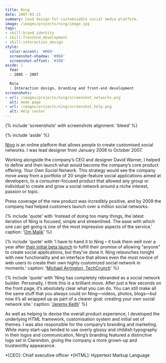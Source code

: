 ```yaml
---
title: Ning
date: 2007-03-21
summary: Lead design for customisable social media platform.
image: /images/projects/ning/image.jpg
tags:
- skill:brand_identity
- skill:frontend_development
- skill:interaction_design
style:
  color-accent: '#060'
  screenshot-shadow: '#060'
  screenshot-offset: '#390'
aside: |
  Year
  : 2005 - 2007

  Role
  : Interaction design, branding and front-end development
screenshots:
- url: /images/projects/ning/screenshot_networks.png
  alt: Home page
- url: /images/projects/ning/screenshot_help.png
  alt: Help center
---
```

{% include 'screenshots' with screenshots
  alignment: 'bleed'
%}

{% include 'aside' %}

[Ning][1] is an online platform that allows people to create customised social networks. I was lead designer from January 2006 to October 2007.

Working alongside the company’s CEO and designer David Warner, I helped to define and then launch what would become the company’s core product offering: <cite>Your Own Social Network</cite>. This strategy would see the company move away from a portfolio of 20 single-feature social applications aimed at developers, to a consumer-focused product that allowed any group or individual to create and grow a social network around a niche interest, passion or topic.

Press coverage of the new product was incredibly positive, and by 2009 the company had helped customers launch over a million social networks.

{% include 'quote' with 'Instead of doing too many things, the latest iteration of Ning is focused, simple and streamlined. The ease with which one can get going is one of the most impressive aspects of the service.'
  caption: '[Om Malik](https://gigaom.com/2007/02/26/new-ning/)'
%}

{% include 'quote' with 'I have to hand it to Ning – it took them well over a year after [their initial beta launch](http://techcrunch.com/2005/10/04/ning-launches/) to fulfill their promise of allowing “anyone” to create social applications, but they’ve done it. Ning relaunches tonight with new functionality and an interface that allows even the most novice of web users to create their own highly customized social network in moments.'
  caption: '[Michael Arrington, TechCrunch](https://techcrunch.com/2007/02/26/ning-in-full/)'
%}

{% include 'quote' with 'Ning has completely rebranded as a social network builder. Personally, I think this is a brilliant move. After just a few seconds on the front page, it’s absolutely clear what you can do. You can still make all the same stuff that you always could on Ning—videos, photos, blogs—but now it’s all wrapped up as part of a clearer goal: creating your own social network site.'
  caption: '[Jeremy Keith](http://adactio.com/journal/1265/)'
%}

As well as helping to devise the overall product experience, I developed the underlying HTML framework, customisation system and initial set of themes. I was also responsible for the company’s branding and marketing. While many start-ups tended to use overly glossy and childish typography in their logos and communication, Ning’s branding featured a distinctive logo set in Clarendon, giving the company a more grown-up and trustworthy appearance.

[1]: https://ning.com

*[CEO]: Chief executive officer
*[HTML]: Hypertext Markup Language
